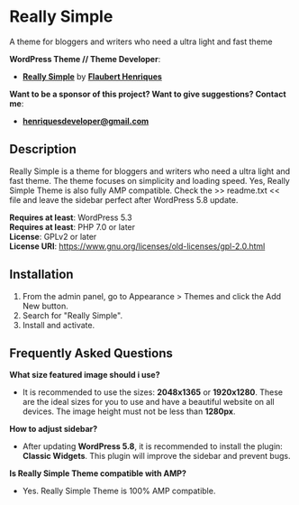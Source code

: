 # Really Simple

A theme for bloggers and writers who need a ultra light and fast theme

**WordPress Theme // Theme Developer**: 
- **[Really Simple](https://wordpress.org/themes/really-simple/)** by **[Flaubert Henriques](https://profiles.wordpress.org/flauberthenriques/)**<br>

**Want to be a sponsor of this project? Want to give suggestions? Contact me**: 
- **henriquesdeveloper@gmail.com**<br>

## Description

Really Simple is a theme for bloggers and writers who need a ultra light and fast theme. The theme focuses on simplicity and loading speed. Yes, Really Simple Theme is also fully AMP compatible. Check the >> readme.txt << file and leave the sidebar perfect after WordPress 5.8 update.<br>

**Requires at least**: WordPress 5.3<br>
**Requires at least**: PHP 7.0 or later<br>
**License**: GPLv2 or later<br>
**License URI**: https://www.gnu.org/licenses/old-licenses/gpl-2.0.html

## Installation

1. From the admin panel, go to Appearance > Themes and click the Add New button.
2. Search for "Really Simple".
3. Install and activate.

## Frequently Asked Questions

**What size featured image should i use?**
- It is recommended to use the sizes: **2048x1365** or **1920x1280**. These are the ideal sizes for you to use and have a beautiful website on all devices. The image height must not be less than **1280px**.

**How to adjust sidebar?**
- After updating **WordPress 5.8**, it is recommended to install the plugin: **Classic Widgets**. This plugin will improve the sidebar and prevent bugs.

**Is Really Simple Theme compatible with AMP?**
- Yes. Really Simple Theme is 100% AMP compatible.
